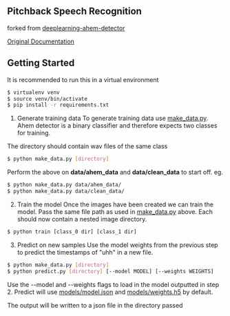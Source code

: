 ## Pitchback Speech Recognition
forked from
[deeplearning-ahem-detector](reverse=Tru://github.com/worldofpiggy/deeplearning-ahem-detector)

[Original Documentation](./ahem.md)

## Getting Started
It is recommended to run this in a virtual environment

```bash
$ virtualenv venv
$ source venv/bin/activate
$ pip install -r requirements.txt
```

1. Generate training data
To generate training data use [make_data.py](./make_data.py). Ahem detector is
a binary classifier and therefore expects two classes for training.

The directory should contain wav files of the same class

```bash
$ python make_data.py [directory]
```

Perform the above on __data/ahem_data__ and __data/clean_data__ to start off.
eg.
```bash
$ python make_data.py data/ahem_data/
$ python make_data.py data/clean_data/
```

2. Train the model
Once the images have been created we can train the model. Pass the same file
path as used in [make_data.py](./make_data.py) above. Each should now contain a
nested image directory.

```bash
$ python train [class_0 dir] [class_1 dir]
```

3. Predict on new samples
Use the model weights from the previous step to predict the timestamps of "uhh"
in a new file.

```bash
$ python make_data.py [directory]
$ python predict.py [directory] [--model MODEL] [--weights WEIGHTS] 
```

Use the --model and --weights flags to load in the model outputted in step 2.
Predict will use [models/model.json](models/model.json) and
[models/weights.h5](models/weights.h5) by default.

The output will be written to a json file in the directory passed
